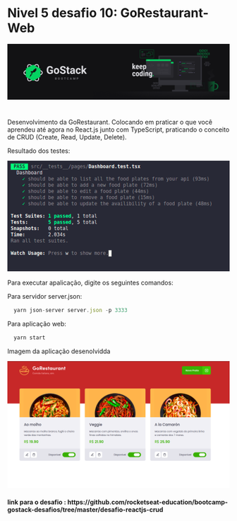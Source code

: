 # Nivel 5 desafio 10: GoRestaurant-Web
<img alt="GoStack" src="./.github/bootcamp.png" />

#

<p> Desenvolvimento da GoRestaurant. Colocando em praticar o que você aprendeu até agora no React.js junto com TypeScript, praticando o conceito de CRUD (Create, Read, Update, Delete).</p>

<P>Resultado dos testes:</p>

<img alt="GoStack" src="./.github/desafio-10- 2021-02-08 23-42-18.png" />


<p>Para executar apalicação, digite os seguintes comandos:</p>

Para servidor server.json:

```js
  yarn json-server server.json -p 3333
```



Para aplicação web:
```js
  yarn start
```

<P>Imagem da aplicação desenolvidda</p>
<img alt="GoStack" src="./.github/web-go-restaurant-5.png" />

<h4>link para o desafio :
https://github.com/rocketseat-education/bootcamp-gostack-desafios/tree/master/desafio-reactjs-crud </h4>
